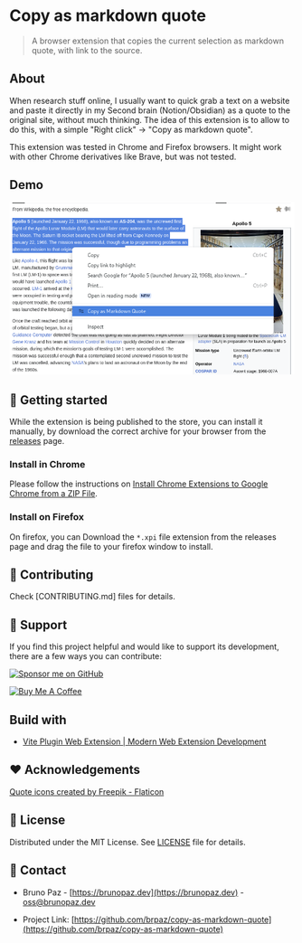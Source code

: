 # Copy as markdown quote

> A browser extension that copies the current selection as markdown quote, with link to the source.

## About

When research stuff online, I usually want to quick grab a text on a website and paste it directly in my Second brain (Notion/Obsidian) as a quote to the original site, without much thinking. The idea of this extension is to allow to do this, with a simple "Right click" -> "Copy as markdown quote".

This extension was tested in Chrome and Firefox browsers. It might work with other Chrome derivatives like Brave, but was not tested.

## Demo

![docs/extensionMenu.png](docs/extensionMenu.png)

## 🚀 Getting started

While the extension is being published to the store, you can install it manually, by download the correct archive for your browser from the [releases](https://github.com/brpaz/copy-as-markdown-quote/releases/tag/latest) page.

### Install in Chrome

Please follow the instructions on [Install Chrome Extensions to Google Chrome from a ZIP File](https://www.theseotoday.com/2022/09/how-to-add-extensions-to-chrome.html).

### Install on Firefox

On firefox, you can Download the `*.xpi` file extension from the releases page and drag the file to your firefox window to install.

## 🤝 Contributing

Check [CONTRIBUTING.md] files for details.

## 🫶 Support

If you find this project helpful and would like to support its development, there are a few ways you can contribute:

[![Sponsor me on GitHub](https://img.shields.io/badge/Sponsor-%E2%9D%A4-%23db61a2.svg?&logo=github&logoColor=red&&style=for-the-badge&labelColor=white)](https://github.com/sponsors/brpaz)

<a href="https://www.buymeacoffee.com/Z1Bu6asGV" target="_blank"><img src="https://www.buymeacoffee.com/assets/img/custom_images/orange_img.png" alt="Buy Me A Coffee" style="height: auto !important;width: auto !important;" ></a>

## Build with

- [Vite Plugin Web Extension | Modern Web Extension Development](https://vite-plugin-web-extension.aklinker1.io/)

## ❤️ Acknowledgements

<a href="https://www.flaticon.com/free-icons/quote" title="quote icons">Quote icons created by Freepik - Flaticon</a>

## 📃 License

Distributed under the MIT License. See [LICENSE](LICENSE) file for details.

## 📩 Contact

- Bruno Paz - [https://brunopaz.dev](https://brunopaz.dev) - oss@brunopaz.dev

- Project Link: [https://github.com/brpaz/copy-as-markdown-quote](https://github.com/brpaz/copy-as-markdown-quote)
